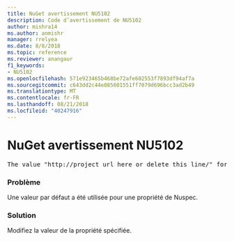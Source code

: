 ```yaml
---
title: NuGet avertissement NU5102
description: Code d’avertissement de NU5102
author: mishra14
ms.author: anmishr
manager: rrelyea
ms.date: 8/8/2018
ms.topic: reference
ms.reviewer: anangaur
f1_keywords:
- NU5102
ms.openlocfilehash: 571e923465b468be72afe602553f7893df94af7a
ms.sourcegitcommit: c643dd2c44e085601551ff7079d696bcc3ad2b49
ms.translationtype: MT
ms.contentlocale: fr-FR
ms.lasthandoff: 08/21/2018
ms.locfileid: "40247916"
---
```

# <a name="nuget-warning-nu5102"></a>NuGet avertissement NU5102
<pre>The value "http://project_url_here_or_delete_this_line/" for ProjectUrl is a sample value and should be removed. Replace it with an appropriate value or remove it and rebuild your package.</pre>

### <a name="issue"></a>Problème

Une valeur par défaut a été utilisée pour une propriété de Nuspec.


### <a name="solution"></a>Solution

Modifiez la valeur de la propriété spécifiée.

